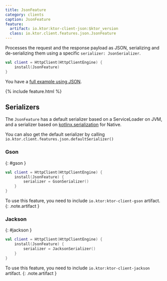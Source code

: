 ```yaml
---
title: JsonFeature
category: clients
caption: JsonFeature
feature:
  artifact: io.ktor:ktor-client-json:$ktor_version
  class: io.ktor.client.features.json.JsonFeature
---
```


Processes the request and the response payload as JSON, serializing
and de-serializing them using a specific `serializer: JsonSerializer`.

```kotlin
val client = HttpClient(HttpClientEngine) {
    install(JsonFeature)
}
```

You have a [full example using JSON](/clients/http-client/examples.html#example-json).

{% include feature.html %}

## Serializers

The `JsonFeature` has a default serializer based on a ServiceLoader on JVM,
and a serializer based on [kotlinx.serialization](/kotlinx/serialization.html) for Native.

You can also get the default serializer by calling `io.ktor.client.features.json.defaultSerializer()`

### Gson
{: #gson }

```kotlin
val client = HttpClient(HttpClientEngine) {
    install(JsonFeature) {
        serializer = GsonSerializer()
    }
}
```

To use this feature, you need to include `io.ktor:ktor-client-gson` artifact.
{: .note.artifact }

### Jackson
{: #jackson }

```kotlin
val client = HttpClient(HttpClientEngine) {
    install(JsonFeature) {
        serializer = JacksonSerializer()
    }
}
```

To use this feature, you need to include `io.ktor:ktor-client-jackson` artifact.
{: .note.artifact }
